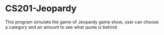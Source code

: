 # CS201-Jeopardy

This program simulate the game of Jeopardy game show, user can choose a category and an amount to see what quote is behind
